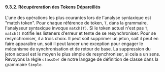 ﻿#### 9.3.2. Récupéreration des Tokens Dépareillés

L'une des opérations les plus courantes lors de l'analyse syntaxique est "match token". Pour chaque référence de token, `T`, dans la grammaire, l'analyseur syntaxique invoque `match(T)`. Si le token actuel n'est pas `T`, `match()` notifie les listeners d'erreur et tente de se resynchroniser. Pour se resynchroniser, il a trois choix. Il peut soit supprimer un jeton, soit il peut en faire apparaître un, soit il peut lancer une exception pour engager le mécanisme de synchronisation et de retour de base.
La suppression du jeton actuel est le moyen le plus simple de resynchroniser, si cela a un sens. Revoyons la règle `classDef` de notre langage de définition de classe dans la grammaire `Simple`.

